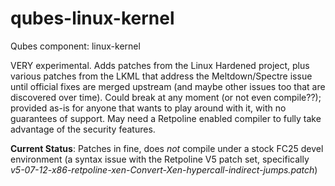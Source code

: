 # qubes-linux-kernel
Qubes component: linux-kernel

VERY experimental. Adds patches from the Linux Hardened project, plus various patches from the LKML that address the Meltdown/Spectre issue until official fixes are merged upstream (and maybe other issues too that are discovered over time). Could break at any moment (or not even compile??); provided as-is for anyone that wants to play around with it, with no guarantees of support. May need a Retpoline enabled compiler to fully take advantage of the security features.

**Current Status**:  Patches in fine, does *not* compile under a stock FC25 devel environment (a syntax issue with the Retpoline V5 patch set, specifically *v5-07-12-x86-retpoline-xen-Convert-Xen-hypercall-indirect-jumps.patch*)
